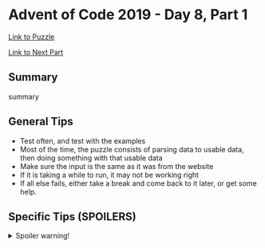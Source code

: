 # Advent of Code 2019 - Day 8, Part 1

[Link to Puzzle](https://adventofcode.com/2019/day/8)

[Link to Next Part](https://github.com/CodingAP/unofficial-aoc-syllabus/blob/main/years/2019/day8/part2.md)

## Summary
summary

## General Tips
- Test often, and test with the examples
- Most of the time, the puzzle consists of parsing data to usable data, then doing something with that usable data
- Make sure the input is the same as it was from the website
- If it is taking a while to run, it may not be working right
- If all else fails, either take a break and come back to it later, or get some help.

## Specific Tips (SPOILERS)
<details> <summary>Spoiler warning!</summary>

specific tips

</details>